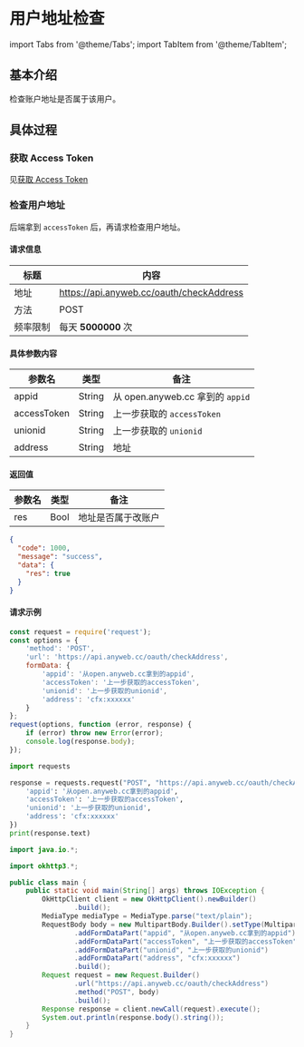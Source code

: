 # 用户地址检查

import Tabs from '@theme/Tabs'; import TabItem from '@theme/TabItem';

## 基本介绍

检查账户地址是否属于该用户。

## 具体过程

### 获取 Access Token

见[获取 Access Token](https://wiki.anyweb.cc/docs/OAuth/intro)

### 检查用户地址

后端拿到 `accessToken` 后，再请求检查用户地址。

#### 请求信息

|  标题   | 内容  |
|  ----  | ----  |
| 地址  | https://api.anyweb.cc/oauth/checkAddress |
| 方法  | POST |
| 频率限制  | 每天 **5000000** 次 |

#### 具体参数内容

|  参数名   | 类型  | 备注
|  ----  | ----  | ---- 
| appid  | String | 从 open.anyweb.cc 拿到的 `appid`
| accessToken  | String | 上一步获取的 `accessToken`
| unionid | String | 上一步获取的 `unionid`
| address | String | 地址

#### 返回值

|  参数名   | 类型  | 备注
|  ----  | ----  | ---- 
| res  | Bool | 地址是否属于改账户

```json
{
  "code": 1000,
  "message": "success",
  "data": {
    "res": true
  }
}
```

#### 请求示例

<Tabs>
<TabItem value="js" label="Node">

```javascript
const request = require('request');
const options = {
    'method': 'POST',
    'url': 'https://api.anyweb.cc/oauth/checkAddress',
    formData: {
        'appid': '从open.anyweb.cc拿到的appid',
        'accessToken': '上一步获取的accessToken',
        'unionid': '上一步获取的unionid',
        'address': 'cfx:xxxxxx'
    }
};
request(options, function (error, response) {
    if (error) throw new Error(error);
    console.log(response.body);
});
```

</TabItem>
<TabItem value="py" label="Python">

```py
import requests

response = requests.request("POST", "https://api.anyweb.cc/oauth/checkAddress", data={
    'appid': '从open.anyweb.cc拿到的appid',
    'accessToken': '上一步获取的accessToken',
    'unionid': '上一步获取的unionid',
    'address': 'cfx:xxxxxx'
})
print(response.text)
```

</TabItem>
<TabItem value="java" label="Java">

```java
import java.io.*;

import okhttp3.*;

public class main {
    public static void main(String[] args) throws IOException {
        OkHttpClient client = new OkHttpClient().newBuilder()
                .build();
        MediaType mediaType = MediaType.parse("text/plain");
        RequestBody body = new MultipartBody.Builder().setType(MultipartBody.FORM)
                .addFormDataPart("appid", "从open.anyweb.cc拿到的appid")
                .addFormDataPart("accessToken", "上一步获取的accessToken")
                .addFormDataPart("unionid", "上一步获取的unionid")
                .addFormDataPart("address", "cfx:xxxxxx")
                .build();
        Request request = new Request.Builder()
                .url("https://api.anyweb.cc/oauth/checkAddress")
                .method("POST", body)
                .build();
        Response response = client.newCall(request).execute();
        System.out.println(response.body().string());
    }
}

```

</TabItem>
</Tabs>


